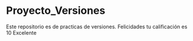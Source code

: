 # Proyecto_Versiones
Este repositorio es de practicas de versiones.
Felicidades tu calificación es 10
Excelente